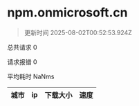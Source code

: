 
  # npm.onmicrosoft.cn

  > 更新时间 2025-08-02T00:52:53.924Z
  
  总共请求 0

  请求报错 0

  平均耗时 NaNms

|城市|ip|下载大小|速度|
|-----|----------|---|---|

  